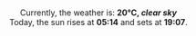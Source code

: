 <p  align="center"><br/>Currently, the weather is: <b> 20°C, <i>clear sky</i></b></br>Today, the sun rises at <b>05:14</b> and sets at <b>19:07</b>.</p>